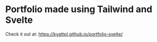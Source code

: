 # Portfolio made using Tailwind and Svelte

Check it out at: https://kyattpl.github.io/portfolio-svelte/
